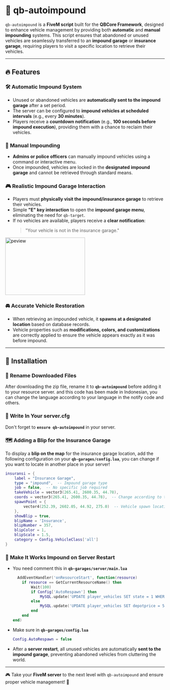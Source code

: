 # 🚗 qb-autoimpound

`qb-autoimpound` is a **FiveM script** built for the **QBCore Framework**, designed to enhance vehicle management by providing both **automatic** and **manual impounding** systems. This script ensures that abandoned or unused vehicles are seamlessly transferred to an **impound garage** or **insurance garage**, requiring players to visit a specific location to retrieve their vehicles.

---

## 🔥 Features

### 🛠️ **Automatic Impound System**

- Unused or abandoned vehicles are **automatically sent to the impound garage** after a set period.
- The server can be configured to **impound vehicles at scheduled intervals** (e.g., every **30 minutes**).
- Players receive a **countdown notification** (e.g., **100 seconds before impound execution**), providing them with a chance to reclaim their vehicles.

### 👮 **Manual Impounding**

- **Admins or police officers** can manually impound vehicles using a command or interactive menu.
- Once impounded, vehicles are locked in the **designated impound garage** and cannot be retrieved through standard means.

### 🎮 **Realistic Impound Garage Interaction**

- Players must **physically visit the impound/insurance garage** to retrieve their vehicles.
- Simple **"E" key interaction** to open the **impound garage menu**, eliminating the need for `qb-target`.
- If no vehicles are available, players receive a **clear notification**:
  > "Your vehicle is not in the insurance garage."
<img width="252" height="181" alt="peview" src="https://github.com/user-attachments/assets/3771e4b2-cf40-4744-96bd-9259b153a2f6" />


### 🚘 **Accurate Vehicle Restoration**

- When retrieving an impounded vehicle, it **spawns at a designated location** based on database records.
- Vehicle properties such as **modifications, colors, and customizations** are correctly applied to ensure the vehicle appears exactly as it was before impound.

---

## 📌 Installation

### 🔹 **Rename Downloaded Files**

After downloading the zip file, rename it to **``qb-autoimpound``** before adding it to your resource server. and this code has been made in Indonesian, you can change the language according to your language in the notify code and others.

### 🔹 **Write In Your server.cfg**

Don't forget to **``ensure qb-autoimpound``** in your server.

### 🗺️ **Adding a Blip for the Insurance Garage**

To display a **blip on the map** for the insurance garage location, add the following configuration on your **``qb-garages/config.lua``**, you can change if you want to locate in another place in your server!

```lua
insuransi = {
    label = "Insurance Garage",
    type = "impound",  -- Impound garage type
    job = false,  -- No specific job required
    takeVehicle = vector3(265.41, 2600.35, 44.78),
    coords = vector3(265.41, 2600.35, 44.78),  -- Change according to the desired location
    spawnPoint = {
        vector4(252.39, 2602.05, 44.92, 275.0)  -- Vehicle spawn location after retrieval
    },
    showBlip = true,
    blipName = 'Insurance',
    blipNumber = 357,
    blipColor = 1,
    blipScale = 1.5,
    category = Config.VehicleClass['all']
}
```

### 🔄 **Make It Works Impound on Server Restart**

- You need comment this in **``qb-garages/server/main.lua``**
  ```lua
    AddEventHandler('onResourceStart', function(resource)
      if resource == GetCurrentResourceName() then
          Wait(100)
          if Config['AutoRespawn'] then
              MySQL.update('UPDATE player_vehicles SET state = 1 WHERE state = 0', {})
          else
              MySQL.update('UPDATE player_vehicles SET depotprice = 500 WHERE state = 0', {})
          end
      end
  end)
- Make sure in **``qb-garages/config.lua``**
  ```lua
  Config.AutoRespawn = false
- After a **server restart**, all unused vehicles are automatically **sent to the impound garage**, preventing abandoned vehicles from cluttering the world.
---
🎮 Take your **FiveM server** to the next level with `qb-autoimpound` and ensure proper vehicle management! 🚀

